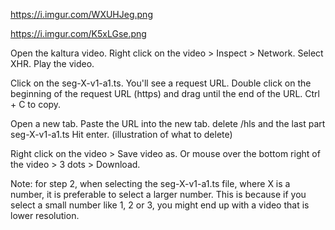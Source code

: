 https://i.imgur.com/WXUHJeg.png

https://i.imgur.com/K5xLGse.png

Open the kaltura video. Right click on the video > Inspect > Network. Select XHR. Play the video.

Click on the seg-X-v1-a1.ts. You'll see a request URL. Double click on the beginning of the request URL (https) and drag until the end of the URL. Ctrl + C to copy.

Open a new tab. Paste the URL into the new tab. delete /hls and the last part seg-X-v1-a1.ts Hit enter. (illustration of what to delete)

Right click on the video > Save video as. Or mouse over the bottom right of the video > 3 dots > Download.

Note: for step 2, when selecting the seg-X-v1-a1.ts file, where X is a number, it is preferable to select a larger number. This is because if you select a small number like 1, 2 or 3, you might end up with a video that is lower resolution.
